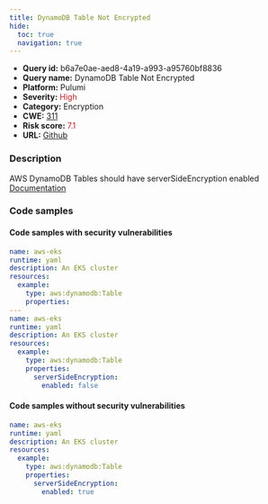```yaml
---
title: DynamoDB Table Not Encrypted
hide:
  toc: true
  navigation: true
---
```


<style>
  .highlight .hll {
    background-color: #ff171742;
  }
  .md-content {
    max-width: 1100px;
    margin: 0 auto;
  }
</style>

-   **Query id:** b6a7e0ae-aed8-4a19-a993-a95760bf8836
-   **Query name:** DynamoDB Table Not Encrypted
-   **Platform:** Pulumi
-   **Severity:** <span style="color:#bb2124">High</span>
-   **Category:** Encryption
-   **CWE:** <a href="https://cwe.mitre.org/data/definitions/311.html" onclick="newWindowOpenerSafe(event, 'https://cwe.mitre.org/data/definitions/311.html')">311</a>
-   **Risk score:** <span style="color:#bb2124">7.1</span>
-   **URL:** [Github](https://github.com/Checkmarx/kics/tree/master/assets/queries/pulumi/aws/dynamodb_table_not_encrypted)

### Description
AWS DynamoDB Tables should have serverSideEncryption enabled<br>
[Documentation](https://www.pulumi.com/registry/packages/aws/api-docs/dynamodb/table/#serversideencryption_yaml)

### Code samples
#### Code samples with security vulnerabilities
```yaml title="Positive test num. 1 - yaml file" hl_lines="17 7"
name: aws-eks
runtime: yaml
description: An EKS cluster
resources:
  example:
    type: aws:dynamodb:Table
    properties:
---
name: aws-eks
runtime: yaml
description: An EKS cluster
resources:
  example:
    type: aws:dynamodb:Table
    properties:
      serverSideEncryption:
        enabled: false


```


#### Code samples without security vulnerabilities
```yaml title="Negative test num. 1 - yaml file"
name: aws-eks
runtime: yaml
description: An EKS cluster
resources:
  example:
    type: aws:dynamodb:Table
    properties:
      serverSideEncryption:
        enabled: true

```


